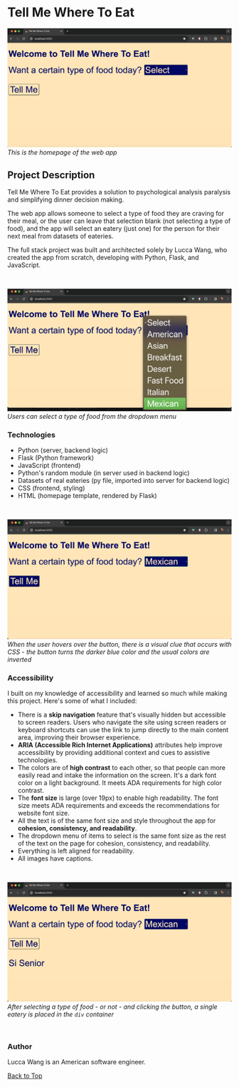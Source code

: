 <a name="top"></a>

# Tell Me Where To Eat

![Image of homepage: This is the homepage of the web app.](/static/images/readme_markdown/home.png)
*This is the homepage of the web app*

## Project Description 
Tell Me Where To Eat provides a solution to psychological analysis paralysis and simplifying dinner decision making. 

The web app allows someone to select a type of food they are craving for their meal, or the user can leave that selection blank (not selecting a type of food), and the app will select an eatery (just one) for the person for their next meal from datasets of eateries. 

The full stack project was built and architected solely by Lucca Wang, who created the app from scratch, developing with Python, Flask, and JavaScript.

<br>

![Image of homepage: Users can select a type of food from the dropdown menu.](/static/images/readme_markdown/dropdown.png)
*Users can select a type of food from the dropdown menu*

### Technologies  
* Python (server, backend logic)
* Flask (Python framework)
* JavaScript (frontend)
* Python's random module (in server used in backend logic) 
* Datasets of real eateries (py file, imported into server for backend logic)
* CSS (frontend, styling)
* HTML (homepage template, rendered by Flask)

<br>

![Image of Homepage: When the user hovers over the button, there is a visual clue that occurs with CSS.](/static/images/readme_markdown/button_hover.png)
*When the user hovers over the button, there is a visual clue that occurs with CSS - the button turns the darker blue color and the usual colors are inverted*

### Accessibility
I built on my knowledge of accessibility and learned so much while making this project. Here's some of what I included: 

* There is a __skip navigation__ feature that's visually hidden but accessible to screen readers. Users who navigate the site using screen readers or keyboard shortcuts can use the link to jump directly to the main content area, improving their browser experience. 
* __ARIA (Accessible Rich Internet Applications)__ attributes help improve accessibility by providing additional context and cues to assistive technologies.
* The colors are of __high contrast__ to each other, so that people can more easily read and intake the information on the screen. It's a dark font color on a light background. It meets ADA requirements for high color contrast. 
* The __font size__ is large (over 19px) to enable high readability. The font size meets ADA requirements and exceeds the recommendations for website font size.
* All the text is of the same font size and style throughout the app for __cohesion, consistency, and readability__. 
* The dropdown menu of items to select is the same font size as the rest of the text on the page for cohesion, consistency, and readability. 
* Everything is left aligned for readability.
* All images have captions.

<br>

![Image of homepage: After selecting a type and clicking the button, a single eatery is placed in the div placeholder.](/static/images/readme_markdown/result.png)
*After selecting a type of food - or not - and clicking the button, a single eatery is placed in the `div` container*

<br>

### Author  
Lucca Wang is an American software engineer.


[Back to Top](#top)